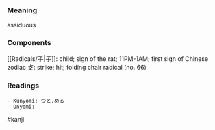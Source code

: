 ### Meaning

assiduous

### Components

[[Radicals/子|子]]: child; sign of the rat; 11PM-1AM; first sign of Chinese zodiac 攴: strike; hit; folding chair radical (no. 66)

### Readings

```
- Kunyomi: つと.める
- Onyomi: 
```

#kanji